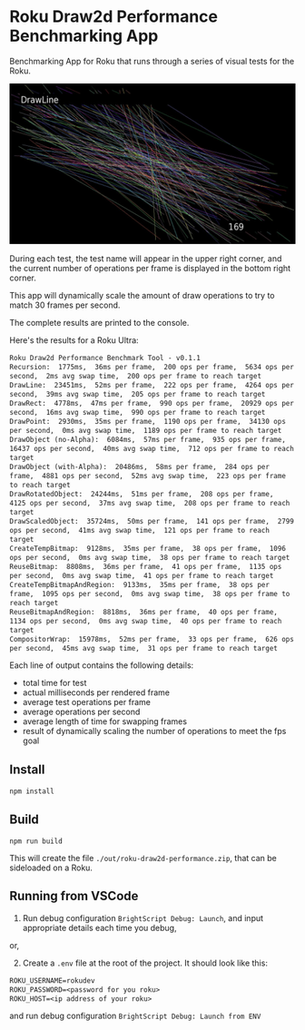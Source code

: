# Roku Draw2d Performance Benchmarking App

Benchmarking App for Roku that runs through a series of visual tests for the Roku.

![Screenshot](./screenshot.jpg)

During each test, the test name will appear in the upper right corner, and the current number of operations per frame is displayed in the bottom right corner.

This app will dynamically scale the amount of draw operations to try to match 30 frames per second.

The complete results are printed to the console.

Here's the results for a Roku Ultra:

```
Roku Draw2d Performance Benchmark Tool - v0.1.1
Recursion:  1775ms,  36ms per frame,  200 ops per frame,  5634 ops per second,  2ms avg swap time,  200 ops per frame to reach target
DrawLine:  23451ms,  52ms per frame,  222 ops per frame,  4264 ops per second,  39ms avg swap time,  205 ops per frame to reach target
DrawRect:  4778ms,  47ms per frame,  990 ops per frame,  20929 ops per second,  16ms avg swap time,  990 ops per frame to reach target
DrawPoint:  2930ms,  35ms per frame,  1190 ops per frame,  34130 ops per second,  0ms avg swap time,  1189 ops per frame to reach target
DrawObject (no-Alpha):  6084ms,  57ms per frame,  935 ops per frame,  16437 ops per second,  40ms avg swap time,  712 ops per frame to reach target
DrawObject (with-Alpha):  20486ms,  58ms per frame,  284 ops per frame,  4881 ops per second,  52ms avg swap time,  223 ops per frame to reach target
DrawRotatedObject:  24244ms,  51ms per frame,  208 ops per frame,  4125 ops per second,  37ms avg swap time,  208 ops per frame to reach target
DrawScaledObject:  35724ms,  50ms per frame,  141 ops per frame,  2799 ops per second,  41ms avg swap time,  121 ops per frame to reach target
CreateTempBitmap:  9128ms,  35ms per frame,  38 ops per frame,  1096 ops per second,  0ms avg swap time,  38 ops per frame to reach target
ReuseBitmap:  8808ms,  36ms per frame,  41 ops per frame,  1135 ops per second,  0ms avg swap time,  41 ops per frame to reach target
CreateTempBitmapAndRegion:  9133ms,  35ms per frame,  38 ops per frame,  1095 ops per second,  0ms avg swap time,  38 ops per frame to reach target
ReuseBitmapAndRegion:  8818ms,  36ms per frame,  40 ops per frame,  1134 ops per second,  0ms avg swap time,  40 ops per frame to reach target
CompositorWrap:  15978ms,  52ms per frame,  33 ops per frame,  626 ops per second,  45ms avg swap time,  31 ops per frame to reach target
```

Each line of output contains the following details:

- total time for test
- actual milliseconds per rendered frame
- average test operations per frame
- average operations per second
- average length of time for swapping frames
- result of dynamically scaling the number of operations to meet the fps goal

## Install

```
npm install
```

## Build

```
npm run build
```

This will create the file `./out/roku-draw2d-performance.zip`, that can be sideloaded on a Roku.

## Running from VSCode

1. Run debug configuration `BrightScript Debug: Launch`, and input appropriate details each time you debug,

or,

2. Create a `.env` file at the root of the project. It should look like this:

```
ROKU_USERNAME=rokudev
ROKU_PASSWORD=<password for you roku>
ROKU_HOST=<ip address of your roku>
```

and run debug configuration `BrightScript Debug: Launch from ENV`
